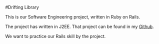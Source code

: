 #Drifting Library

This is our Software Engineering project, written in Ruby on Rails.

The project has written in J2EE. That project can be found in my [Github](https://github.com/tzwm/DriftLibrary).

We want to practice our Rails skill by the project.

